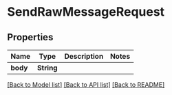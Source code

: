 # SendRawMessageRequest

## Properties
Name | Type | Description | Notes
------------ | ------------- | ------------- | -------------
**body** | **String** |  | 

[[Back to Model list]](../README.md#documentation-for-models) [[Back to API list]](../README.md#documentation-for-api-endpoints) [[Back to README]](../README.md)


